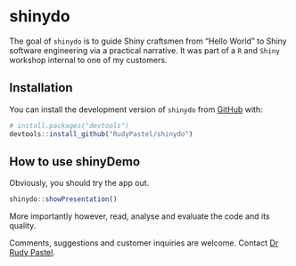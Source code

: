 
<!-- README.md is generated from README.Rmd. Please edit that file -->

# shinydo

<!-- badges: start -->
<!-- badges: end -->

The goal of `shinydo` is to guide Shiny craftsmen from “Hello World” to
Shiny software engineering via a practical narrative. It was part of a
`R` and `Shiny` workshop internal to one of my customers.

## Installation

You can install the development version of `shinydo` from
[GitHub](https://github.com/) with:

``` r
# install.packages("devtools")
devtools::install_github("RudyPastel/shinydo")
```

## How to use shinyDemo

Obviously, you should try the app out.

``` r
shinydo::showPresentation()
```

More importantly however, read, analyse and evaluate the code and its
quality.

Comments, suggestions and customer inquiries are welcome. Contact [Dr
Rudy Pastel](mailto:rudy.pastelgmail.com).
